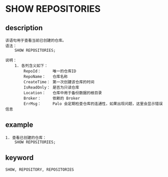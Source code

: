 # SHOW REPOSITORIES
## description
    该语句用于查看当前已创建的仓库。
    语法：
        SHOW REPOSITORIES;
        
    说明：
        1. 各列含义如下：
            RepoId：     唯一的仓库ID
            RepoName：   仓库名称
            CreateTime： 第一次创建该仓库的时间
            IsReadOnly： 是否为只读仓库
            Location：   仓库中用于备份数据的根目录
            Broker：     依赖的 Broker
            ErrMsg：     Palo 会定期检查仓库的连通性，如果出现问题，这里会显示错误信息
    
## example
    1. 查看已创建的仓库：
        SHOW REPOSITORIES;
        
## keyword
    SHOW, REPOSITORY, REPOSITORIES
    

